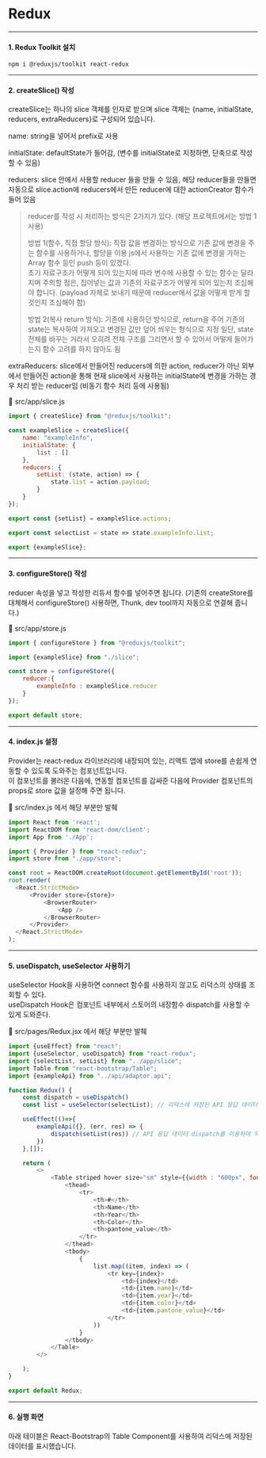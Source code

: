 # Redux
***

#### 1. Redux Toolkit 설치
```
npm i @reduxjs/toolkit react-redux
```
***

#### 2. createSlice() 작성 

createSlice는 하나의 slice 객체를 인자로 받으며 slice 객체는 {name, initialState, reducers, extraReducers}로 구성되어 있습니다.

name: string을 넣어서 prefix로 사용

initialState: defaultState가 들어감, (변수를 initialState로 지정하면, 단축으로 작성할 수 있음)

reducers: slice 안에서 사용할 reducer 들을 만들 수 있음, 해당 reducer들을 만들면 자동으로 slice.action에 reducers에서 만든 reducer에 대한 actionCreator 함수가 들어 있음

> reducer를 작성 시 처리하는 방식은 2가지가 있다. (해당 프로젝트에서는 방법 1 사용)
> 
> 방법 1(함수, 직접 할당 방식): 직접 값을 변경하는 방식으로 기존 값에 변경을 주는 함수를 사용하거나, 할당을 이용 js에서 사용하는 기존 값에 변경을 가하는 Array 함수 등인 push 등이 있겠다.   
> 초기 자료구조가 어떻게 되어 있는지에 따라 변수에 사용할 수 있는 함수는 달라지며
> 주의할 점은, 집어넣는 값과 기존의 자료구조가 어떻게 되어 있는지 조심해야 합니다.
> (payload 자체로 보내기 때문에 reducer에서 값을 어떻게 받게 할 것인지 조심해야 함)
> 
> 방법 2(복사 return 방식): 기존에 사용하던 방식으로, return을 주어 기존의 state는 복사하여 가져오고 변경된 값만 덮어 씌우는 형식으로 지정
> 일단, state 전체를 바꾸는 거라서 오히려 전체 구조를 그리면서 할 수 있어서 어떻게 들어가는지 함수 고려를 하지 않아도 됨

extraReducers: slice에서 만들어진 reducers에 의한 action, reducer가 아닌 외부에서 만들어진 action을 통해 현재 slice에서 사용하는 initialState에 변경을 가하는 경우 처리 받는 reducer임 (비동기 함수 처리 등에 사용됨)

📂 src/app/slice.js

```javascript
import { createSlice} from "@reduxjs/toolkit";

const exampleSlice = createSlice({
    name: "exampleInfo",
    initialState: {
        list : []
    },
    reducers: {
        setList: (state, action) => {
            state.list = action.payload;
        }
    }
});

export const {setList} = exampleSlice.actions;

export const selectList = state => state.exampleInfo.list;

export {exampleSlice};
```
***

#### 3. configureStore() 작성

reducer 속성을 넣고 작성한 리듀서 함수를 넣어주면 됩니다. (기존의 createStore를 대체해서 configureStore() 사용하면, Thunk, dev tool까지 자동으로 연결해 줍니다.)  

📂 src/app/store.js

```javascript
import { configureStore } from "@reduxjs/toolkit";

import {exampleSlice} from "./slice";

const store = configureStore({
    reducer:{
        exampleInfo : exampleSlice.reducer
    }
});

export default store;
```
***

#### 4. index.js 설정

Provider는 react-redux 라이브러리에 내장되어 있는, 리액트 앱에 store를 손쉽게 연동할 수 있도록 도와주는 컴포넌트입니다.   
이 컴포넌트를 불러온 다음에, 연동할 컴포넌트를 감싸준 다음에 Provider 컴포넌트의 props로 store 값을 설정해 주면 됩니다.

📂 src/index.js 에서 해당 부분만 발췌

```javascript
import React from 'react';
import ReactDOM from 'react-dom/client';
import App from './App';

import { Provider } from "react-redux";
import store from "./app/store";

const root = ReactDOM.createRoot(document.getElementById('root'));
root.render(
  <React.StrictMode>
      <Provider store={store}>
          <BrowserRouter>
              <App />
          </BrowserRouter>
      </Provider>
  </React.StrictMode>
);
```
***

#### 5. useDispatch, useSelector 사용하기

useSelector Hook을 사용하면 connect 함수를 사용하지 않고도 리덕스의 상태를 조회할 수 있다.   
useDispatch Hook은 컴포넌트 내부에서 스토어의 내장함수 dispatch를 사용할 수 있게 도와준다.

📂 src/pages/Redux.jsx 에서 해당 부분만 발췌

```javascript
import {useEffect} from "react";
import {useSelector, useDispatch} from "react-redux";
import {selectList, setList} from "../app/slice";
import Table from "react-bootstrap/Table";
import {exampleApi} from "../api/adaptor.api";

function Redux() {
    const dispatch = useDispatch()
    const list = useSelector(selectList); // 리덕스에 저장된 API 응답 데이터 불러오기

    useEffect(()=>{
        exampleApi({}, (err, res) => {
            dispatch(setList(res)) // API 응답 데이터 dispatch를 이용하여 액션 실행 시키기
        })
    },[]);

    return (
        <>
            <Table striped hover size="sm" style={{width : "600px", fontSize : "11px", textAlign: "center"}}>
                <thead>
                    <tr>
                        <th>#</th>
                        <th>Name</th>
                        <th>Year</th>
                        <th>Color</th>
                        <th>pantone_value</th>
                    </tr>
                </thead>
                <tbody>
                    {
                        list.map((item, index) => (
                            <tr key={index}>
                                <td>{index}</td>
                                <td>{item.name}</td>
                                <td>{item.year}</td>
                                <td>{item.color}</td>
                                <td>{item.pantone_value}</td>
                            </tr>
                        ))
                    }
                </tbody>
            </Table>
        </>

    );
}

export default Redux;
```
***

#### 6. 실행 화면

아래 테이블은 React-Bootstrap의 Table Component를 사용하여 리덕스에 저장된 데이터를 표시했습니다.
